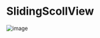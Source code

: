 # SlidingScollView
![image](https://github.com/https://raw.githubusercontent.com/luogangZERO/SlidingScollView/main/app/src/main/res/drawable/test.gif)
